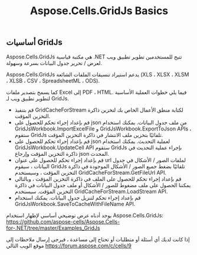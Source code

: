 ﻿---
title: Aspose.Cells.GridJs Basics
type: docs
weight: 250
url: /ar/net/aspose-cells-gridjs/basics/
---
## أساسيات GridJs

 Aspose.Cells.GridJs هي مكتبة قياسية .NET تتيح للمستخدمين تطوير تطبيق ويب لعرض / تحرير جدول البيانات بسرعة وسهولة.

Aspose.Cells.GridJs يدعم استيراد تنسيقات الملفات الشائعة (XLS ، XLSX ، XLSM ، XLSB ، CSV ، SpreadsheetML ، ODS).

كما يسمح بتصدير ملفات Excel إلى PDF ، HTML. فيما يلي خطوات العملية الأساسية لتطوير تطبيق ويب لـ GridJs.

- قم بتنفيذ GridCacheForStream لكتابة منطق الأعمال الخاص بك لتخزين ذاكرة التخزين المؤقت.
- قم بإعداد إجراء تحكم للحصول على json من ملف جدول البيانات. يمكنك استخدام GridJsWorkbook.ImportExcelFile و GridJsWorkbook.ExportToJson APIs ، ستقوم GridJs تلقائيًا بتخزين ملف الانتشار في ذاكرة التخزين المؤقت.
- قم بإعداد إجراء تحكم للحصول على json لعملية التحديث. يمكنك استخدام GridJsWorkbook.UpdateCell API ستقوم GridJs بإجراء عملية التحديث في ذاكرة التخزين المؤقت وإرجاع json المحدث.
- قم بإعداد إجراء تحكم للحصول على عنوان url لملفات الصور / الأشكال في جدول البيانات ، سيقوم GridJs تلقائيًا بضغط جميع الصور / الأشكال الموجودة في ذاكرة التخزين المؤقت ، وسيستخدم GridCacheForStream.GetFileUrl API.
- قم بإعداد إجراء تحكم للحصول على الملف في ذاكرة التخزين المؤقت ، وبالتالي يمكننا الحصول على ملف مضغوط للصور / الأشكال أو ملف جدول البيانات في ذاكرة التخزين المؤقت. سيستخدم GridCacheForStream.LoadStream API.
- قم بإعداد إجراء تحكم لتنزيل جدول البيانات. يمكنك استخدام GridJsWorkbook.SaveToCacheWithFileName API.

 يوجد أدناه عرض توضيحي أساسي لإظهار استخدام Aspose.Cells.GridJs: https://github.com/aspose-cells/Aspose.Cells-for-.NET/tree/master/Examples_GridJs

إذا كانت لديك أي أسئلة أو متطلبات أو تحتاج إلى مساعدة ، فيرجى إرسال ملاحظات إلى موقع الويب التالي https://forum.aspose.com/c/cells/9